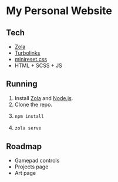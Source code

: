 # My Personal Website

## Tech

- [Zola](https://www.getzola.org/)
- [Turbolinks](https://github.com/turbolinks/turbolinks)
- [minireset.css](https://jgthms.com/minireset.css/)
- HTML + SCSS + JS

## Running

1. Install [Zola](https://www.getzola.org/) and [Node.js](https://nodejs.org/).
2. Clone the repo.
3. ```sh
   npm install
   ```
4. ```sh
   zola serve
   ```

## Roadmap

- Gamepad controls
- Projects page
- Art page
